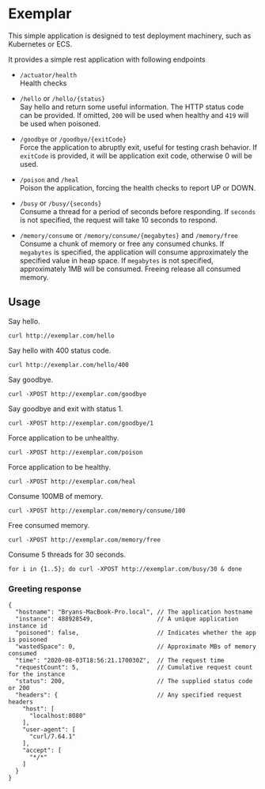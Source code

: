 # Exemplar

This simple application is designed to test deployment machinery, such as Kubernetes or ECS.

It provides a simple rest application with following endpoints

- `/actuator/health`  
  Health checks

- `/hello` or `/hello/{status}`  
  Say hello and return some useful information. 
  The HTTP status code can be provided. 
  If omitted, `200` will be used when healthy and `419` will be used when poisoned.

- `/goodbye` or `/goodbye/{exitCode}`  
  Force the application to abruptly exit, useful for testing crash behavior.
  If `exitCode` is provided, it will be application exit code, 
  otherwise 0 will be used.

- `/poison` and `/heal`  
  Poison the application, forcing the health checks to report UP or DOWN.

- `/busy` or `/busy/{seconds}`  
   Consume a thread for a period of seconds before responding.
   If `seconds` is not specified, the request will take 10 seconds to respond.

- `/memory/consume` or `/memory/consume/{megabytes}` and `/memory/free`  
   Consume a chunk of memory or free any consumed chunks.
   If `megabytes` is specified, the application will consume approximately
   the specified value in heap space.
   If `megabytes` is not specified, approximately 1MB will be consumed.
   Freeing release all consumed memory.


## Usage

Say hello.
```
curl http://exemplar.com/hello
```
Say hello with 400 status code.
```
curl http://exemplar.com/hello/400
```

Say goodbye.
```
curl -XPOST http://exemplar.com/goodbye
```
Say goodbye and exit with status 1.
```
curl -XPOST http://exemplar.com/goodbye/1
```

Force application to be unhealthy.
```
curl -XPOST http://exemplar.com/poison
```

Force application to be healthy.
```
curl -XPOST http://exemplar.com/heal
```

Consume 100MB of memory.
```
curl -XPOST http://exemplar.com/memory/consume/100
```

Free consumed memory.
```
curl -XPOST http://exemplar.com/memory/free
```

Consume 5 threads for 30 seconds.
```
for i in {1..5}; do curl -XPOST http://exemplar.com/busy/30 & done
```

### Greeting response
```
{
  "hostname": "Bryans-MacBook-Pro.local", // The application hostname
  "instance": 488928549,                  // A unique application instance id
  "poisoned": false,                      // Indicates whether the app is poisoned
  "wastedSpace": 0,                       // Approximate MBs of memory consumed
  "time": "2020-08-03T18:56:21.170030Z",  // The request time
  "requestCount": 5,                      // Cumulative request count for the instance
  "status": 200,                          // The supplied status code or 200
  "headers": {                            // Any specified request headers
    "host": [
      "localhost:8080"
    ],
    "user-agent": [
      "curl/7.64.1"
    ],
    "accept": [
      "*/*"
    ]
  }
}
```

